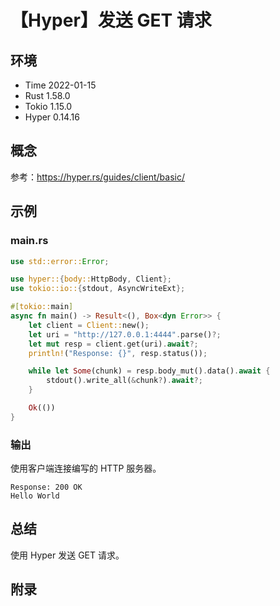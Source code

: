 # 【Hyper】发送 GET 请求

## 环境

- Time 2022-01-15
- Rust 1.58.0
- Tokio 1.15.0
- Hyper 0.14.16

## 概念

参考：<https://hyper.rs/guides/client/basic/>  

## 示例

### main.rs

```rust
use std::error::Error;

use hyper::{body::HttpBody, Client};
use tokio::io::{stdout, AsyncWriteExt};

#[tokio::main]
async fn main() -> Result<(), Box<dyn Error>> {
    let client = Client::new();
    let uri = "http://127.0.0.1:4444".parse()?;
    let mut resp = client.get(uri).await?;
    println!("Response: {}", resp.status());

    while let Some(chunk) = resp.body_mut().data().await {
        stdout().write_all(&chunk?).await?;
    }

    Ok(())
}
```

### 输出

使用客户端连接编写的 HTTP 服务器。

```text
Response: 200 OK
Hello World
```

## 总结

使用 Hyper 发送 GET 请求。

## 附录
